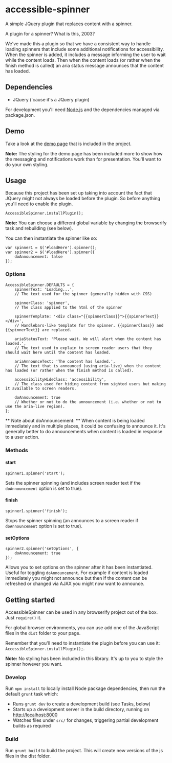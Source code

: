 # accessible-spinner

A simple JQuery plugin that replaces content with a spinner.

A plugin for a spinner? What is this, 2003?

We've made this a plugin so that we have a consistent way to handle loading spinners that include some additional
notifications for accessibility. When the spinner is added, it includes a message informing the user to wait while the
content loads. Then when the content loads (or rather when the finish method is called) an aria status message announces
that the content has loaded.

## Dependencies

* JQuery ('cause it's a JQuery plugin)

For development you'll need [Node.js](http://nodejs.org/download/) and the dependencies managed via package.json.

## Demo

Take a look at the [demo page](build/demo.js) that is included in the project.

**Note:** The styling for the demo page has been included more to show how the messaging and notifications work than for
presentation. You'll want to do your own styling.

## Usage

Because this project has been set up taking into account the fact that JQuery might not always be loaded before the
plugin. So before anything you'll need to enable the plugin.

	AccessibleSpinner.installPlugin();

**Note:** You can choose a different global variable by changing the browserify task and rebuilding (see below).

You can then instantiate the spinner like so:

	var spinner1 = $('#loadHere').spinner();
	var spinner2 = $('#loadHere').spinner({
		doAnnouncement: false
	});

### Options

	AccessibleSpinner.DEFAULTS = {
		spinnerText: 'Loading...',
		// The text used for the spinner (generally hidden with CSS)

		spinnerClass: 'spinner',
		// The class applied to the html of the spinner

		spinnerTemplate: '<div class="{{spinnerClass}}">{{spinnerText}}</div>',
		// Handlebars-like template for the spinner. {{spinnerClass}} and {{spinnerText}} are replaced.

		ariaStatusText: 'Please wait. We will alert when the content has loaded.',
		// The text used to explain to screen reader users that they should wait here until the content has loaded.

		ariaAnnounceText: 'The content has loaded.',
		// The text that is announced (using aria-live) when the content has loaded (or rather when the finish method is called).

		accessibilityHideClass: 'accessibility',
		// The class used for hiding content from sighted users but making it available to screen readers.

		doAnnouncement: true
		// Whether or not to do the announcement (i.e. whether or not to use the aria-live region).
	};

** Note about doAnnouncement: ** When content is being loaded immediately and in multiple places, it could be
confusing to announce it. It's generally better to do announcements when content is loaded in response to a user action.

### Methods

#### start

`spinner1.spinner('start');`

Sets the spinner spinning (and includes screen reader text if the `doAnnouncement` option is set to true).

#### finish

`spinner1.spinner('finish');`

Stops the spinner spinning (an announces to a screen reader if `doAnnouncement` option is set to true).

#### setOptions

	spinner2.spinner('setOptions', {
		doAnnouncement: true
	});

Allows you to set options on the spinner after it has been instantiated. Useful for toggling `doAnnouncement`. For
example if content is loaded immediately you might not announce but then if the content can be refreshed or changed
via AJAX you might now want to announce.

## Getting started

AccessibleSpinner can be used in any browserify project out of the box. Just `require()` it.

For global browser environments, you can use add one of the JavaScript files in the `dist` folder to your page.

Remember that you'll need to instantiate the plugin before you can use it: `AccessibleSpinner.installPlugin();`.

**Note:** No styling has been included in this library. It's up to you to style the spinner however you want.

### Develop

Run `npm install` to locally install Node package dependencies, then run the default `grunt` task which:

* Runs `grunt dev` to create a development build (see Tasks, below)
* Starts up a development server in the build directory, running on [http://localhost:8000](http://localhost:8000)
* Watches files under `src/` for changes, triggering partial development builds as required

### Build

Run `grunt build` to build the project. This will create new versions of the js files in the dist folder.